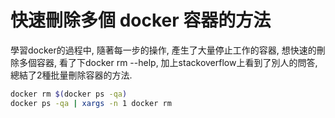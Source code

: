 # 快速刪除多個 docker 容器的方法


學習docker的過程中, 隨著每一步的操作, 產生了大量停止工作的容器, 想快速的刪除多個容器, 看了下docker rm --help, 加上stackoverflow上看到了別人的問答, 總結了2種批量刪除容器的方法.


```sh
docker rm $(docker ps -qa)
docker ps -qa | xargs -n 1 docker rm
```


